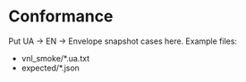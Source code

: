 # Conformance

Put UA -> EN -> Envelope snapshot cases here.
Example files:
- vnl_smoke/*.ua.txt
- expected/*.json
